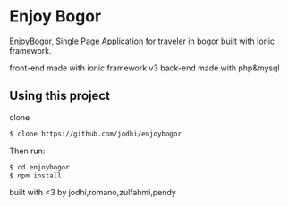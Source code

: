 Enjoy Bogor
=====================

EnjoyBogor, Single Page Application for traveler in bogor built with Ionic framework.


front-end made with ionic framework v3
back-end made with php&mysql

## Using this project

clone

```bash
$ clone https://github.com/jodhi/enjoybogor
```

Then run:

```bash
$ cd enjoybogor
$ npm install
```


built with <3 by jodhi,romano,zulfahmi,pendy
